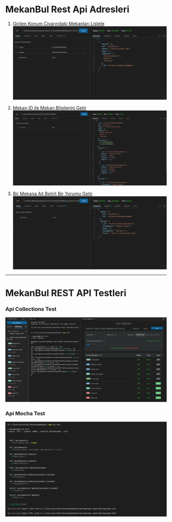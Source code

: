 # MekanBul Rest Api Adresleri

1. [Girilen Konum Civarındaki Mekanları Listele](https://mekanbul5.atakanturgut.repl.co/api/mekanlar?enlem=37.83226584629666&boylam=30.524732239878013)
![](/resimler/EnlemBoylamaGoreMekanGetir.PNG)

2. [Mekan ID ile Mekan Bilgilerini Getir](https://mekanbul5.atakanturgut.repl.co/api/mekanlar/63793ce7e29d2beaf19088c8)
![](/resimler/MekanIDileMekanBilgileriGetir.PNG)

2. [Bir Mekana Ait Belirli Bir Yorumu Getir](https://mekanbul5.atakanturgut.repl.co/api/mekanlar/63793ce7e29d2beaf19088c8/yorumlar/63793cf11301aeae8ea45aa9)
![](/resimler/BirMekanaAitBelirliBirYorumuGetir.PNG)

---
# MekanBul REST API Testleri

### Api Collections Test
![1](/resimler/thunderClient_api_test.PNG)

### Api Mocha Test
![2](/resimler/mocha_api_test.PNG)